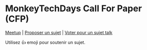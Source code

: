 # MonkeyTechDays Call For Paper (CFP)

[Meetup](https://www.meetup.com/fr-FR/Monkey-Tech-Days/) | [Proposer un sujet](https://github.com/monkeytechdays/cfp/issues/new) | [Voter pour un sujet talk](https://github.com/monkeytechdays/cfp/issues)

Utilisez 👍 emoji pour soutenir un sujet.
